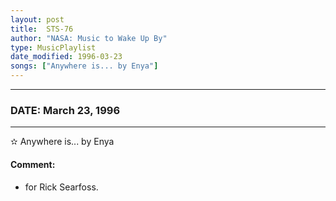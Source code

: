 ```yaml
---
layout: post
title:  STS-76
author: "NASA: Music to Wake Up By"
type: MusicPlaylist
date_modified: 1996-03-23
songs: ["Anywhere is... by Enya"]
---
```


----
### DATE: March 23, 1996
----
✫ Anywhere is... by Enya

#### Comment:
* for Rick Searfoss.



<br/>
<center>
	<a target="_blank"
	   href="https://twitter.com/intent/tweet?hashtags=Space,NASA,Playlist,NASAWakeupCalls,SpaceProgram&text={{ page.author}}, '{{ page.songs.first }}' {{ page.title }}, {{ page.date | date: '%B %d, %Y' }}. {{ site.url }}{{ page.url }}&via=nasawakeupcalls"><i class="fab fa-twitter" alt="Tweet this page" style="font-size: 1.3em;"></i></a>
	&nbsp; 	<i class="fas fa-user-astronaut" style="font-size: 1.5em;"></i> &nbsp;
    <a type="amzn" search="'Anywhere is... by Enya'" category="popular music">
    <i class="fab fa-amazon" style="font-size: 1.3em;"></i></a>
</center>
